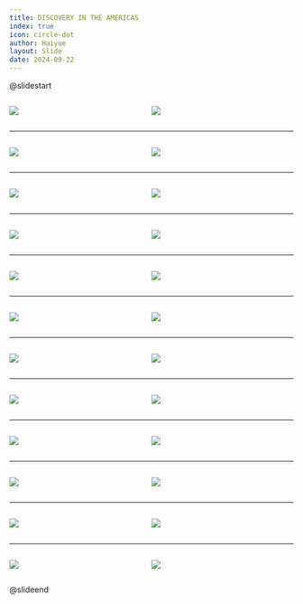 ```yaml
---
title: DISCOVERY IN THE AMERICAS
index: true
icon: circle-dot
author: Haiyue
layout: Slide
date: 2024-09-22
---
```

 
@slidestart

<div style="display:flex">
<div style="flex:1">

![](https://raw.githubusercontent.com/yclord/reading/refs/heads/master/english/Level-W/DISCOVERY%20IN%20THE%20AMERICAS/001.webp)
</div>
<div style="flex:1">

![](https://raw.githubusercontent.com/yclord/reading/refs/heads/master/english/Level-W/DISCOVERY%20IN%20THE%20AMERICAS/002.webp)
</div>
</div>

---

<div style="display:flex">
<div style="flex:1">

![](https://raw.githubusercontent.com/yclord/reading/refs/heads/master/english/Level-W/DISCOVERY%20IN%20THE%20AMERICAS/003.webp)
</div>
<div style="flex:1">

![](https://raw.githubusercontent.com/yclord/reading/refs/heads/master/english/Level-W/DISCOVERY%20IN%20THE%20AMERICAS/004.webp)
</div>
</div>

---

<div style="display:flex">
<div style="flex:1">

![](https://raw.githubusercontent.com/yclord/reading/refs/heads/master/english/Level-W/DISCOVERY%20IN%20THE%20AMERICAS/005.webp)
</div>
<div style="flex:1">

![](https://raw.githubusercontent.com/yclord/reading/refs/heads/master/english/Level-W/DISCOVERY%20IN%20THE%20AMERICAS/006.webp)
</div>
</div>

---

<div style="display:flex">
<div style="flex:1">

![](https://raw.githubusercontent.com/yclord/reading/refs/heads/master/english/Level-W/DISCOVERY%20IN%20THE%20AMERICAS/007.webp)
</div>
<div style="flex:1">

![](https://raw.githubusercontent.com/yclord/reading/refs/heads/master/english/Level-W/DISCOVERY%20IN%20THE%20AMERICAS/008.webp)
</div>
</div>

---

<div style="display:flex">
<div style="flex:1">

![](https://raw.githubusercontent.com/yclord/reading/refs/heads/master/english/Level-W/DISCOVERY%20IN%20THE%20AMERICAS/009.webp)
</div>
<div style="flex:1">

![](https://raw.githubusercontent.com/yclord/reading/refs/heads/master/english/Level-W/DISCOVERY%20IN%20THE%20AMERICAS/010.webp)
</div>
</div>

---

<div style="display:flex">
<div style="flex:1">

![](https://raw.githubusercontent.com/yclord/reading/refs/heads/master/english/Level-W/DISCOVERY%20IN%20THE%20AMERICAS/011.webp)
</div>
<div style="flex:1">

![](https://raw.githubusercontent.com/yclord/reading/refs/heads/master/english/Level-W/DISCOVERY%20IN%20THE%20AMERICAS/012.webp)
</div>
</div>

---

<div style="display:flex">
<div style="flex:1">

![](https://raw.githubusercontent.com/yclord/reading/refs/heads/master/english/Level-W/DISCOVERY%20IN%20THE%20AMERICAS/013.webp)
</div>
<div style="flex:1">

![](https://raw.githubusercontent.com/yclord/reading/refs/heads/master/english/Level-W/DISCOVERY%20IN%20THE%20AMERICAS/014.webp)
</div>
</div>

---

<div style="display:flex">
<div style="flex:1">

![](https://raw.githubusercontent.com/yclord/reading/refs/heads/master/english/Level-W/DISCOVERY%20IN%20THE%20AMERICAS/015.webp)
</div>
<div style="flex:1">

![](https://raw.githubusercontent.com/yclord/reading/refs/heads/master/english/Level-W/DISCOVERY%20IN%20THE%20AMERICAS/016.webp)
</div>
</div>

---

<div style="display:flex">
<div style="flex:1">

![](https://raw.githubusercontent.com/yclord/reading/refs/heads/master/english/Level-W/DISCOVERY%20IN%20THE%20AMERICAS/017.webp)
</div>
<div style="flex:1">

![](https://raw.githubusercontent.com/yclord/reading/refs/heads/master/english/Level-W/DISCOVERY%20IN%20THE%20AMERICAS/018.webp)
</div>
</div>

---

<div style="display:flex">
<div style="flex:1">

![](https://raw.githubusercontent.com/yclord/reading/refs/heads/master/english/Level-W/DISCOVERY%20IN%20THE%20AMERICAS/019.webp)
</div>
<div style="flex:1">

![](https://raw.githubusercontent.com/yclord/reading/refs/heads/master/english/Level-W/DISCOVERY%20IN%20THE%20AMERICAS/020.webp)
</div>
</div>

---

<div style="display:flex">
<div style="flex:1">

![](https://raw.githubusercontent.com/yclord/reading/refs/heads/master/english/Level-W/DISCOVERY%20IN%20THE%20AMERICAS/021.webp)
</div>
<div style="flex:1">

![](https://raw.githubusercontent.com/yclord/reading/refs/heads/master/english/Level-W/DISCOVERY%20IN%20THE%20AMERICAS/022.webp)
</div>
</div>

---

<div style="display:flex">
<div style="flex:1">

![](https://raw.githubusercontent.com/yclord/reading/refs/heads/master/english/Level-W/DISCOVERY%20IN%20THE%20AMERICAS/023.webp)
</div>
<div style="flex:1">

![](https://raw.githubusercontent.com/yclord/reading/refs/heads/master/english/Level-W/DISCOVERY%20IN%20THE%20AMERICAS/024.webp)
</div>
</div>

@slideend